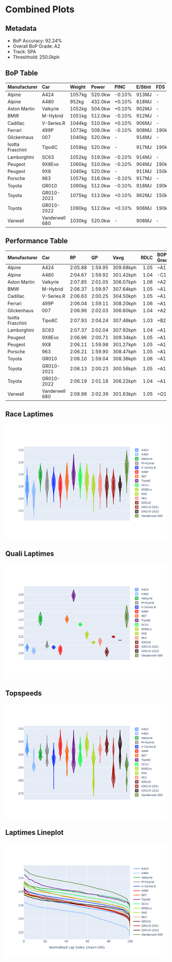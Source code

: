 # Combined Plots

## Metadata

- BoP Accuracy: 92.24%
- Overall BoP Grade: A2
- Track: SPA
- Threshhold: 250.0kph

## BoP Table
| Manufacturer     | Car            | Weight   | Power   | PINC   | E/Stint   | FDS    | RDP    | QDP    | TDP    |
|:-----------------|:---------------|:---------|:--------|:-------|:----------|:-------|:-------|:-------|:-------|
| Alpine           | A424           | 1057kg   | 520.0kw | -0.10% | 913MJ     | -      | 52.35% | 61.85% | 27.84% |
| Alpine           | A480           | 952kg    | 432.0kw | +0.10% | 818MJ     | -      | 54.51% | 76.19% | 54.04% |
| Aston Martin     | Valkyrie       | 1052kg   | 504.0kw | +0.10% | 902MJ     | -      | 53.59% | 53.33% | 21.51% |
| BMW              | M-Hybrid       | 1051kg   | 512.0kw | -0.10% | 912MJ     | -      | 53.26% | 57.23% | 34.54% |
| Cadillac         | V-Series.R     | 1044kg   | 510.0kw | +0.10% | 906MJ     | -      | 47.80% | 56.73% | 19.63% |
| Ferrari          | 499P           | 1073kg   | 508.0kw | -0.10% | 908MJ     | 190kph | 53.02% | 42.32% | 9.88%  |
| Glickenhaus      | 007            | 1040kg   | 520.0kw | -      | 914MJ     | -      | 46.49% | 46.07% | 47.78% |
| Isotta Fraschini | Tipo6C         | 1059kg   | 520.0kw | -      | 917MJ     | 190kph | 43.95% | 47.22% | 31.53% |
| Lamborghini      | SC63           | 1052kg   | 519.0kw | -0.10% | 914MJ     | -      | 46.33% | 59.50% | 29.33% |
| Peugeot          | 9X8Evo         | 1060kg   | 510.0kw | -0.10% | 904MJ     | 190kph | 48.47% | 51.26% | 16.02% |
| Peugeot          | 9X8            | 1040kg   | 520.0kw | -      | 911MJ     | 150kph | 54.07% | 57.08% | 10.80% |
| Porsche          | 963            | 1057kg   | 516.0kw | -0.10% | 917MJ     | -      | 50.87% | 45.25% | 30.77% |
| Toyota           | GR010          | 1090kg   | 512.0kw | -0.10% | 918MJ     | 190kph | 52.43% | 57.12% | 12.82% |
| Toyota           | GR010-2021     | 1075kg   | 513.0kw | +0.10% | 962MJ     | 150kph | 54.09% | 52.67% | 26.37% |
| Toyota           | GR010-2022     | 1090kg   | 512.0kw | +0.10% | 906MJ     | 190kph | 53.48% | 69.44% | 7.86%  |
| Vanwall          | Vanderwell 680 | 1030kg   | 520.0kw | -      | 908MJ     | -      | 53.41% | 56.28% | 29.85% |

## Performance Table
| Manufacturer     | Car            | RP      | QP      | Vavg      |   RDLC | BOP-Grade   | Match   |
|:-----------------|:---------------|:--------|:--------|:----------|-------:|:------------|:--------|
| Alpine           | A424           | 2:05.88 | 1:59.95 | 309.68kph |   1.05 | ~A1         | 98.94%  |
| Alpine           | A480           | 2:04.67 | 1:59.92 | 301.42kph |   1.04 | -C1         | 76.19%  |
| Aston Martin     | Valkyrie       | 2:07.85 | 2:01.05 | 306.07kph |   1.06 | +A2         | 94.04%  |
| BMW              | M-Hybrid       | 2:06.37 | 1:59.97 | 307.64kph |   1.05 | ~A1         | 99.82%  |
| Cadillac         | V-Series.R     | 2:06.63 | 2:00.25 | 304.50kph |   1.05 | ~A1         | 99.96%  |
| Ferrari          | 499P           | 2:06.04 | 1:59.11 | 308.20kph |   1.06 | ~A1         | 98.90%  |
| Glickenhaus      | 007            | 2:06.96 | 2:02.03 | 306.60kph |   1.04 | +A2         | 93.55%  |
| Isotta Fraschini | Tipo6C         | 2:07.93 | 2:04.24 | 307.46kph |   1.03 | +B2         | 80.60%  |
| Lamborghini      | SC63           | 2:07.37 | 2:02.04 | 307.92kph |   1.04 | ~A1         | 96.74%  |
| Peugeot          | 9X8Evo         | 2:06.96 | 2:00.71 | 309.34kph |   1.05 | ~A1         | 98.16%  |
| Peugeot          | 9X8            | 2:06.11 | 1:59.98 | 301.27kph |   1.05 | ~A1         | 99.27%  |
| Porsche          | 963            | 2:06.21 | 1:59.90 | 308.47kph |   1.05 | ~A1         | 99.71%  |
| Toyota           | GR010          | 2:06.10 | 1:59.04 | 308.36kph |   1.06 | ~A1         | 99.54%  |
| Toyota           | GR010-2021     | 2:06.13 | 2:00.23 | 300.56kph |   1.05 | ~A1         | 99.78%  |
| Toyota           | GR010-2022     | 2:06.19 | 2:01.18 | 306.22kph |   1.04 | ~A1         | 100.00% |
| Vanwall          | Vanderwell 680 | 2:08.98 | 2:02.39 | 301.63kph |   1.05 | +Ω1         | 40.62%  |

## Race Laptimes
![Race Laptimes](images/race_violin.png)

## Quali Laptimes
![Quali Laptimes](images/quali_violin.png)

## Topspeeds
![Topspeeds](images/topspeed_violin.png)

## Laptimes Lineplot
![Laptimes Lineplot](images/laptime_line.png)

